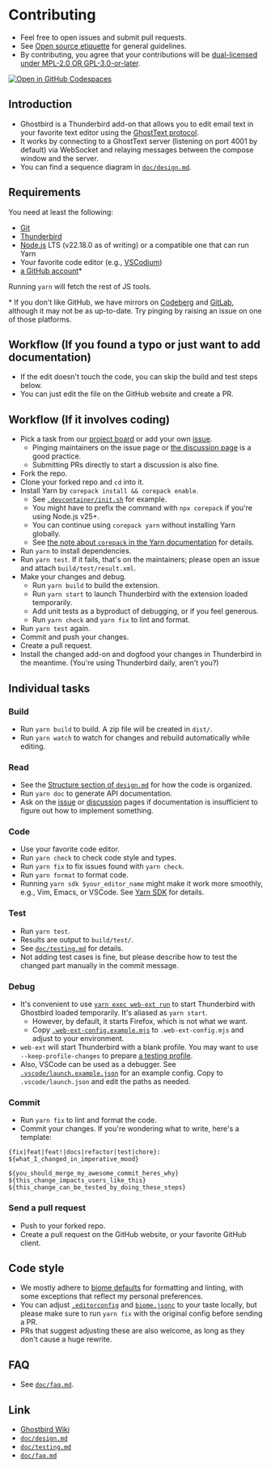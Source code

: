 # Contributing

* Feel free to open issues and submit pull requests.
* See [Open source etiquette](https://developer.mozilla.org/docs/MDN/Community/Open_source_etiquette) for general guidelines.
* By contributing, you agree that your contributions will be [dual-licensed under MPL-2.0 OR GPL-3.0-or-later](./LICENSE).

[![Open in GitHub Codespaces](https://github.com/codespaces/badge.svg)](https://codespaces.new/exteditor/ghostbird?quickstart=1)

## Introduction

* Ghostbird is a Thunderbird add-on that allows you to edit email text in your favorite text editor using the [GhostText protocol][protocol].
* It works by connecting to a GhostText server (listening on port 4001 by default) via WebSocket and relaying messages between the compose window and the server.
* You can find a sequence diagram in [`doc/design.md`](./doc/design.md#sequence-diagram).

## Requirements

You need at least the following:

- [Git](https://git-scm.com/download)
- [Thunderbird](https://thunderbird.net/)
- [Node.js](https://nodejs.org/download/) LTS (v22.18.0 as of writing) or a compatible one that can run Yarn
- Your favorite code editor (e.g., [VSCodium](https://vscodium.com/))
- [a GitHub account](https://github.com/join)\*

Running `yarn` will fetch the rest of JS tools.

\* If you don't like GitHub, we have mirrors on [Codeberg](https://codeberg.org/exteditor/ghostbird/) and [GitLab](https://gitlab.com/exteditor/ghostbird), although it may not be as up-to-date. Try pinging by raising an issue on one of those platforms.

## Workflow (If you found a typo or just want to add documentation)

* If the edit doesn't touch the code, you can skip the build and test steps below.
* You can just edit the file on the GitHub website and create a PR.

## Workflow (If it involves coding)

* Pick a task from our [project board][proj] or add your own [issue][issue].
  * Pinging maintainers on the issue page or [the discussion page][discussion] is a good practice.
  * Submitting PRs directly to start a discussion is also fine.
* Fork the repo.
* Clone your forked repo and `cd` into it.
* Install Yarn by `corepack install && corepack enable`.
  * See [`.devcontainer/init.sh`](./.devcontainer/init.sh) for example.
  * You might have to prefix the command with `npx corepack` if you're using Node.js v25+.
  * You can continue using `corepack yarn` without installing Yarn globally.
  * See [the note about `corepack` in the Yarn documentation](https://yarnpkg.com/corepack) for details.
* Run `yarn` to install dependencies.
* Run `yarn test`. If it fails, that's on the maintainers; please open an issue and attach `build/test/result.xml`.
* Make your changes and debug.
  * Run `yarn build` to build the extension.
  * Run `yarn start` to launch Thunderbird with the extension loaded temporarily.
  * Add unit tests as a byproduct of debugging, or if you feel generous.
  * Run `yarn check` and `yarn fix` to lint and format.
* Run `yarn test` again.
* Commit and push your changes.
* Create a pull request.
* Install the changed add-on and dogfood your changes in Thunderbird in the meantime. (You're using Thunderbird daily, aren't you?)

## Individual tasks

### Build

* Run `yarn build` to build. A zip file will be created in `dist/`.
* Run `yarn watch` to watch for changes and rebuild automatically while editing.

### Read

* See the [Structure section of `design.md`](./doc/design.md#structure) for how the code is organized.
* Run `yarn doc` to generate API documentation.
* Ask on the [issue][issue] or [discussion][discussion] pages if documentation is insufficient to figure out how to implement something.

### Code

* Use your favorite code editor.
* Run `yarn check` to check code style and types.
* Run `yarn fix` to fix issues found with `yarn check`.
* Run `yarn format` to format code.
* Running `yarn sdk $your_editor_name` might make it work more smoothly, e.g., Vim, Emacs, or VSCode. See [Yarn SDK](https://yarnpkg.com/getting-started/editor-sdks) for details.

### Test

* Run `yarn test`.
* Results are output to `build/test/`.
* See [`doc/testing.md`](./doc/testing.md) for details.
* Not adding test cases is fine, but please describe how to test the changed part manually in the commit message.

### Debug

* It's convenient to use [`yarn exec web-ext run`](https://extensionworkshop.com/documentation/develop/getting-started-with-web-ext/) to start Thunderbird with Ghostbird loaded temporarily. It's aliased as `yarn start`.
  * However, by default, it starts Firefox, which is not what we want.
  * Copy [`.web-ext-config.example.mjs`](./.web-ext-config.example.mjs) to `.web-ext-config.mjs` and adjust to your environment.
* `web-ext` will start Thunderbird with a blank profile. You may want to use `--keep-profile-changes` to prepare [a testing profile](https://extensionworkshop.com/documentation/develop/getting-started-with-web-ext/#use-a-custom-profile).
* Also, VSCode can be used as a debugger. See [`.vscode/launch.example.json`](./.vscode/launch.example.json) for an example config. Copy to `.vscode/launch.json` and edit the paths as needed.

### Commit

* Run `yarn fix` to lint and format the code.
* Commit your changes. If you're wondering what to write, here's a template:

```
{fix|feat|feat!|docs|refactor|test|chore}: ${what_I_changed_in_imperative_mood}

${you_should_merge_my_awesome_commit_heres_why}
${this_change_impacts_users_like_this}
${this_change_can_be_tested_by_doing_these_steps}
```

### Send a pull request

* Push to your forked repo.
* Create a pull request on the GitHub website, or your favorite GitHub client.

## Code style

* We mostly adhere to [biome defaults](https://biomejs.dev/linter/rules/use-naming-convention/) for formatting and linting, with some exceptions that reflect my personal preferences.
* You can adjust [`.editorconfig`](./.editorconfig) and [`biome.jsonc`](./biome.jsonc) to your taste locally, but please make sure to run `yarn fix` with the original config before sending a PR.
* PRs that suggest adjusting these are also welcome, as long as they don't cause a huge rewrite.

## FAQ

* See [`doc/faq.md`](./doc/faq.md).

## Link

* [Ghostbird Wiki][wiki]
* [`doc/design.md`](./doc/design.md)
* [`doc/testing.md`](./doc/testing.md)
* [`doc/faq.md`](./doc/faq.md)

[protocol]: https://github.com/fregante/GhostText/blob/refs/heads/main/PROTOCOL.md
[wiki]: https://github.com/exteditor/ghostbird/wiki
[issue]: https://github.com/exteditor/ghostbird/issues
[discussion]: https://github.com/exteditor/ghostbird/discussions
[proj]: https://github.com/exteditor/ghostbird/projects
